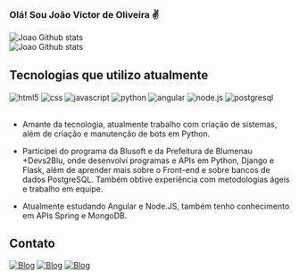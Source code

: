 
### Olá! Sou João Victor de Oliveira ✌


![Joao Github stats](https://github-readme-stats.vercel.app/api?username=JoaoVictorOlve&theme=dracula)</br>
![Joao Github stats](https://github-readme-stats.vercel.app/api/top-langs/?username=JoaoVictorOlve&&layout=compact&hide=shell&theme=dracula)


## Tecnologias que utilizo atualmente 

<div style="display: inline_block">
<img align="center" alt="html5" src="https://img.shields.io/badge/HTML5-E34F26?style=for-the-badge&logo=html5&logoColor=white"/>
<img align="center" alt="css" src="https://img.shields.io/badge/CSS-239120?&style=for-the-badge&logo=css3&logoColor=white"/>
<img align="center" alt="javascript" src="https://img.shields.io/badge/JavaScript-F7DF1E?style=for-the-badge&logo=javascript&logoColor=black"/>
<img align="center" alt="python" src="https://img.shields.io/badge/Python-3776AB?style=for-the-badge&logo=python&logoColor=white"/>
<img align="center" alt="angular" src="https://img.shields.io/badge/Angular-DD0031?style=for-the-badge&logo=angular&logoColor=white"/>
<img align="center" alt="node.js" src="https://img.shields.io/badge/Node.js-43853D?style=for-the-badge&logo=node.js&logoColor=white"/>
<img align="center" alt="postgresql" src="https://img.shields.io/badge/PostgreSQL-316192?style=for-the-badge&logo=postgresql&logoColor=white"/>
</div> </br>

- Amante da tecnologia, atualmente trabalho com criação de sistemas, além de criação e manutenção de bots em Python.

- Participei do programa da Blusoft e da Prefeitura de Blumenau +Devs2Blu, onde desenvolvi programas e APIs em Python, Django e Flask, além de aprender mais sobre o Front-end e sobre bancos de dados PostgreSQL. Também obtive experiência com metodologias ágeis e trabalho em equipe.

- Atualmente estudando Angular e Node.JS, também tenho conhecimento em APIs Spring e MongoDB.

## Contato 

[![Blog](https://img.shields.io/badge/LinkedIn-0077B5?style=for-the-badge&logo=linkedin&logoColor=white)](https://www.linkedin.com/in/jo%C3%A3o-victor-de-oliveira-074860237/)
[![Blog](https://img.shields.io/badge/Instagram-E4405F?style=for-the-badge&logo=instagram&logoColor=white
)](https://www.instagram.com/joaovic.olve/)
[![Blog](https://img.shields.io/badge/Gmail-D1a4836?style=for-the-badge&logo=gmail&logoColor=white)](https://www.instagram.com/joaovic.olve/)
